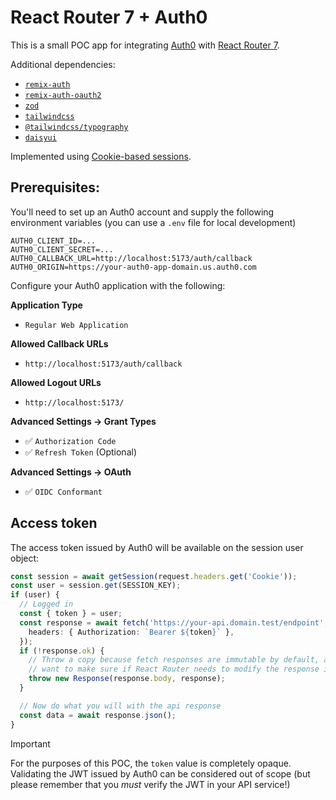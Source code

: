 # React Router 7 + Auth0

This is a small POC app for integrating [Auth0](https://auth0.com/) with [React Router 7](https://reactrouter.com/).

Additional dependencies:

- [`remix-auth`](https://github.com/sergiodxa/remix-auth)
- [`remix-auth-oauth2`](https://github.com/sergiodxa/remix-auth-oauth2)
- [`zod`](https://zod.dev)
- [`tailwindcss`](https://npm.im/tailwindcss)
- [`@tailwindcss/typography`](https://github.com/tailwindlabs/tailwindcss-typography)
- [`daisyui`](https://daisyui.com/)

Implemented using [Cookie-based sessions](https://reactrouter.com/explanation/sessions-and-cookies#using-sessions).

## Prerequisites:

You'll need to set up an Auth0 account and supply the following environment variables (you can use a `.env` file for local development)

```env
AUTH0_CLIENT_ID=...
AUTH0_CLIENT_SECRET=...
AUTH0_CALLBACK_URL=http://localhost:5173/auth/callback
AUTH0_ORIGIN=https://your-auth0-app-domain.us.auth0.com
```

Configure your Auth0 application with the following:

**Application Type**
- `Regular Web Application`

**Allowed Callback URLs**
- `http://localhost:5173/auth/callback`

**Allowed Logout URLs**
- `http://localhost:5173/`

**Advanced Settings -> Grant Types**
- ✅ `Authorization Code`
- ✅ `Refresh Token` (Optional)

**Advanced Settings -> OAuth**
- ✅ `OIDC Conformant`


## Access token

The access token issued by Auth0 will be available on the session user object:

```ts
const session = await getSession(request.headers.get('Cookie'));
const user = session.get(SESSION_KEY);
if (user) {
  // Logged in
  const { token } = user;
  const response = await fetch('https://your-api.domain.test/endpoint', {
    headers: { Authorization: `Bearer ${token}` },
  });
  if (!response.ok) {
    // Throw a copy because fetch responses are immutable by default, and we
    // want to make sure if React Router needs to modify the response it can
    throw new Response(response.body, response);
  }

  // Now do what you will with the api response
  const data = await response.json();
}
```

> [!IMPORTANT]
> For the purposes of this POC, the `token` value is completely opaque.  Validating the JWT issued by Auth0 can be considered out of scope (but please remember that you _must_ verify the JWT in your API service!)